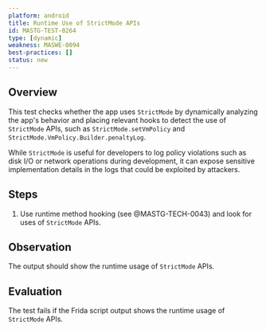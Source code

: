 ```yaml
---
platform: android
title: Runtime Use of StrictMode APIs
id: MASTG-TEST-0264
type: [dynamic]
weakness: MASWE-0094
best-practices: []
status: new
---
```


## Overview

This test checks whether the app uses `StrictMode` by dynamically analyzing the app's behavior and placing relevant hooks to detect the use of `StrictMode` APIs, such as `StrictMode.setVmPolicy` and `StrictMode.VmPolicy.Builder.penaltyLog`.

While `StrictMode` is useful for developers to log policy violations such as disk I/O or network operations during development, it can expose sensitive implementation details in the logs that could be exploited by attackers.

## Steps

1. Use runtime method hooking (see @MASTG-TECH-0043) and look for uses of `StrictMode` APIs.

## Observation

The output should show the runtime usage of `StrictMode` APIs.

## Evaluation

The test fails if the Frida script output shows the runtime usage of `StrictMode` APIs.
